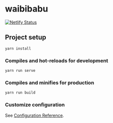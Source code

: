 # waibibabu

[![Netlify Status](https://api.netlify.com/api/v1/badges/e46ed6c9-9201-4caa-9d6e-6c6a8ef38ba5/deploy-status)](https://app.netlify.com/sites/cranky-jones-8d2139/deploys)

## Project setup
```
yarn install
```

### Compiles and hot-reloads for development
```
yarn run serve
```

### Compiles and minifies for production
```
yarn run build
```

### Customize configuration
See [Configuration Reference](https://cli.vuejs.org/config/).
